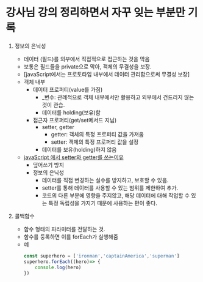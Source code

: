 # 강사님 강의 정리하면서 자꾸 잊는 부분만 기록
1. 정보의 은닉성
    - 데이터 (필드)를 외부에서 직접적으로 접근하는 것을 막음
    - 보통은 필드들을 private으로 막아, 객체의 무결성을 보장.
    - [javaScript에서는 프로토타입 내부에서 데이터 관리함으로써 무결성 보장]
    - 객체 내부
        - 데이터 프로퍼티(value를 가짐)
            - _변수: 관례적으로 객체 내부에서만 활용하고 외부에서 건드리지 않는것이 관습.
            - 데이터를 holding(보유)함
        - 접근자 프로퍼티(get/set메서드 지님)
            - setter, getter
                - getter: 객체의 특정 프로퍼티 값을 가져옴
                - setter: 객체의 특정 프로퍼티 값을 설정
            - 데이터를 보유(holding)하지 않음
    - [javaScript 에서 setter와 getter를 쓰는이유](https://www.hongkiat.com/blog/getters-setters-javascript/)
        - 덮어쓰기 방지
        - 정보의 은닉성
            - 데이터를 직접 변경하는 실수를 방지하고, 보호할 수 있음.
            - setter를 통해 데이터를 사용할 수 있는 범위를 제한하여 추가.
            - 코드의 다른 부분에 영향을 주지않고, 해당 데이터에 대해 작업할 수 있는 특정 독립성을 가지기 때문에 사용하는 편이 좋다. 


2. 콜백함수
    - 함수 형태의 파라미터를 전달하는 것.
    - 함수를 둥록하면 이를 forEach가 실행해줌
    - 예
        ```javaScript
        const superhero = ['ironman','captainAmerica','superman']
        superhero.forEach((hero)=> {
            console.log(hero)
        })
        ```
